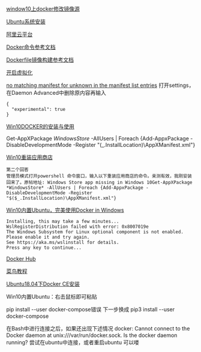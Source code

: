 [window10上docker修改镜像源](https://blog.csdn.net/my__holiday/article/details/79111397)

[Ubuntu系统安装](https://morvanzhou.github.io/tutorials/others/linux-basic/1-2-install/)

[阿里云平台](https://cr.console.aliyun.com/cn-hangzhou/instances/repositories)

[Docker命令参考文档](https://docs.docker.com/engine/reference/commandline/cli/?spm=5176.8351553.0.0.7f231991pCVTbc)

[Dockerfile镜像构建参考文档](https://docs.docker.com/engine/reference/builder/?spm=5176.8351553.0.0.7f231991pCVTbc)

[开启虚拟化](https://blog.csdn.net/hunan961/article/details/79484098)

[no matching manifest for unknown in the manifest list entries](https://blog.csdn.net/u013948858/article/details/80811986)
打开settings，在Daemon Advanced中删除原内容再输入
```
{
  "experimental": true
}
```

[Win10DOCKER的安装与使用](https://blog.csdn.net/hunan961/article/details/79484098)

Get-AppXPackage *WindowsStore* -AllUsers | Foreach {Add-AppxPackage -DisableDevelopmentMode -Register "$($_.InstallLocation)\AppXManifest.xml"}

[Win10重装应用商店](https://www.zhihu.com/question/36090296)
```
第二个回答
管理员模式打开powershell 命令窗口，输入以下重装应用商店的命令。亲测有效，我刚安装回来了。原帖地址: Windows Store app missing in Windows 10Get-AppXPackage *WindowsStore* -AllUsers | Foreach {Add-AppxPackage -DisableDevelopmentMode -Register "$($_.InstallLocation)\AppXManifest.xml"}
```

[Win10内置Ubuntu，完美使用Docker in Windows](https://www.jianshu.com/p/97d16b68045f)

```
Installing, this may take a few minutes...
WslRegisterDistribution failed with error: 0x8007019e
The Windows Subsystem for Linux optional component is not enabled. Please enable it and try again.
See https://aka.ms/wslinstall for details.
Press any key to continue...
```

[Docker Hub](https://hub.docker.com/)

[菜鸟教程](https://www.runoob.com/docker/docker-tutorial.html)

[Ubuntu18.04下Docker CE安装](https://www.jianshu.com/p/07e405c01880)

Win10内置Ubuntu：右击鼠标即可粘贴

pip install --user docker-compose错误
下一步换成
pip3 install --user docker-compose

在Bash中进行连接之后，如果还出现下述情况
docker: Cannot connect to the Docker daemon at unix:///var/run/docker.sock. Is the docker daemon running?
尝试在ubuntu中连接，或者重启ubuntu
可以喽
